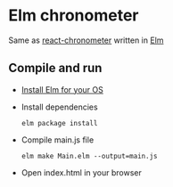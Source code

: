 # Elm chronometer

Same as [react-chronometer](https://github.com/fbarrailla/react-chronometer) written in [Elm](http://elm-lang.org/)

## Compile and run

- [Install Elm for your OS](http://elm-lang.org/install)

- Install dependencies

  ```
  elm package install
  ```

- Compile main.js file

  ```
  elm make Main.elm --output=main.js
  ```

- Open index.html in your browser

